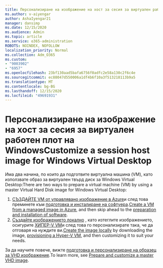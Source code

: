 ```yaml
---
title: Персонализиране на изображение на хост за сесия за виртуален работен плот на Windows
ms.author: v-aiyengar
author: AshaIyengar21
manager: dansimp
ms.date: 12/15/2020
ms.audience: Admin
ms.topic: article
ms.service: o365-administration
ROBOTS: NOINDEX, NOFOLLOW
localization_priority: Normal
ms.collection: Adm_O365
ms.custom:
- "9003902"
- "6957"
ms.openlocfilehash: 23bf130aad5bafa6756f0adfc2e58a130c2f6c4e
ms.sourcegitcommit: ec88047d550006a1df4b6f10a3f513218113b9a5
ms.translationtype: MT
ms.contentlocale: bg-BG
ms.lasthandoff: 12/15/2020
ms.locfileid: "49691931"
---
```

# <a name="customize-a-session-host-image-for-windows-virtual-desktop"></a><span data-ttu-id="3b2f1-102">Персонализиране на изображение на хост за сесия за виртуален работен плот на Windows</span><span class="sxs-lookup"><span data-stu-id="3b2f1-102">Customize a session host image for Windows Virtual Desktop</span></span>

<span data-ttu-id="3b2f1-103">Има два начина, по които да подготвите виртуална машина (VM), като използвате образ за виртуален твърд диск за Windows Virtual Desktop:</span><span class="sxs-lookup"><span data-stu-id="3b2f1-103">There are two ways to prepare a virtual machine (VM) by using a master Virtual Hard Disk image for Windows Virtual Desktop:</span></span>

1. <span data-ttu-id="3b2f1-104">[СЪЗДАЙТЕ VM от управлявано изображение в Azure](https://go.microsoft.com/fwlink/?linkid=2127906)и след това преминете към [подготовка и инсталиране на софтуера](https://go.microsoft.com/fwlink/?linkid=2128064).</span><span class="sxs-lookup"><span data-stu-id="3b2f1-104">[Create a VM from a managed image in Azure](https://go.microsoft.com/fwlink/?linkid=2127906), and then skip ahead to the [preparation and installation of software](https://go.microsoft.com/fwlink/?linkid=2128064).</span></span>
1. <span data-ttu-id="3b2f1-105">[Създайте изображението локално](https://go.microsoft.com/fwlink/?linkid=2128065) , като изтеглите изображението, осигурите [ХИПЕР-V VM](https://go.microsoft.com/fwlink/?linkid=2127907)и след това го персонализирате така, че да отговаря на нуждите ви.</span><span class="sxs-lookup"><span data-stu-id="3b2f1-105">[Create the image locally](https://go.microsoft.com/fwlink/?linkid=2128065) by downloading the image, [provisioning a Hyper-V VM](https://go.microsoft.com/fwlink/?linkid=2127907), and then customizing it to suit your needs.</span></span>

<span data-ttu-id="3b2f1-106">За да научите повече, вижте [подготовка и персонализиране на образец за VHD изображение](https://go.microsoft.com/fwlink/?linkid=2127838).</span><span class="sxs-lookup"><span data-stu-id="3b2f1-106">To learn more, see [Prepare and customize a master VHD image](https://go.microsoft.com/fwlink/?linkid=2127838).</span></span>